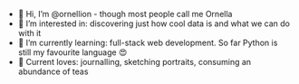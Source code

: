 - 👋 Hi, I’m @ornellion - though most people call me Ornella
- 👀 I’m interested in: discovering just how cool data is and what we can do with it 
- 🌱 I’m currently learning: full-stack web development. So far Python is still my favourite language :heart_eyes:
- 💞️ Current loves: journalling, sketching portraits, consuming an abundance of teas

<!---
ornellion/ornellion is a ✨ special ✨ repository because its `README.md` (this file) appears on your GitHub profile.
You can click the Preview link to take a look at your changes.
--->
